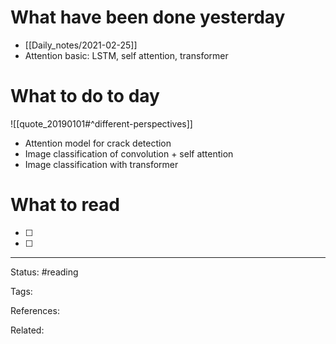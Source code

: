 # What have been done yesterday

- [[Daily_notes/2021-02-25]]
- Attention basic: LSTM, self attention, transformer

# What to do to day
![[quote_20190101#^different-perspectives]]

- Attention model for crack detection
- Image classification of convolution + self attention
- Image classification with transformer


# What to read

- [ ] 
- [ ] 



---
Status: #reading

Tags: 

References:

Related:
